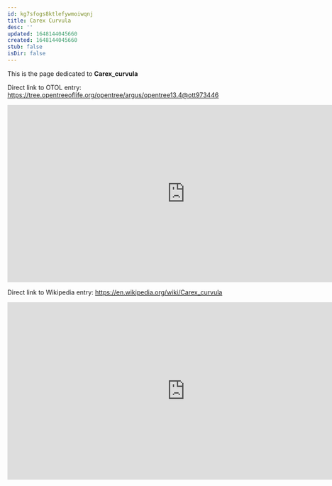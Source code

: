 ```yaml
---
id: kg7sfogs8ktlefywmoiwqnj
title: Carex Curvula
desc: ''
updated: 1648144045660
created: 1648144045660
stub: false
isDir: false
---
```

This is the page dedicated to **Carex_curvula**


Direct link to OTOL entry: https://tree.opentreeoflife.org/opentree/argus/opentree13.4@ott973446



<html>
    <body>
    <iframe src="https://tree.opentreeoflife.org/opentree/argus/opentree13.4@ott973446"
    width="800" height="400" frameborder="0" allowfullscreen> </iframe>
    </body>
</html>
    


Direct link to Wikipedia entry: https://en.wikipedia.org/wiki/Carex_curvula



<html>
    <body>
    <iframe src="https://en.wikipedia.org/wiki/Carex_curvula"
    width="800" height="400" frameborder="0" allowfullscreen> </iframe>
    </body>
</html>
    
